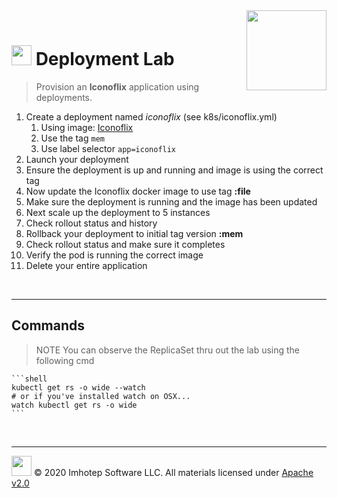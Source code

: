 <img src="../assets/k8sland.png" align="right" width="128" height="auto"/>

<br/>

# <img src="../assets/lab.png" width="32" height="auto"/> Deployment Lab

> Provision an **Iconoflix** application using deployments.

1. Create a deployment named *iconoflix* (see k8s/iconoflix.yml)
   1. Using image: [Iconoflix](https://quay.io/repository/imhotepio/iconoflix)
   2. Use the tag `mem`
   3. Use label selector `app=iconoflix`
2. Launch your deployment
3. Ensure the deployment is up and running and image is using the correct tag
4. Now update the Iconoflix docker image to use tag **:file**
5. Make sure the deployment is running and the image has been updated
6. Next scale up the deployment to 5 instances
7. Check rollout status and history
8. Rollback your deployment to initial tag version **:mem**
9. Check rollout status and make sure it completes
10. Verify the pod is running the correct image
11. Delete your entire application

<br/>

---

## Commands

> NOTE You can observe the ReplicaSet thru out the lab using the following cmd

    ```shell
    kubectl get rs -o wide --watch
    # or if you've installed watch on OSX...
    watch kubectl get rs -o wide
    ```

<br/>

---
<img src="../assets/imhotep_logo.png" width="32" height="auto"/> © 2020 Imhotep Software LLC.
All materials licensed under [Apache v2.0](http://www.apache.org/licenses/LICENSE-2.0)